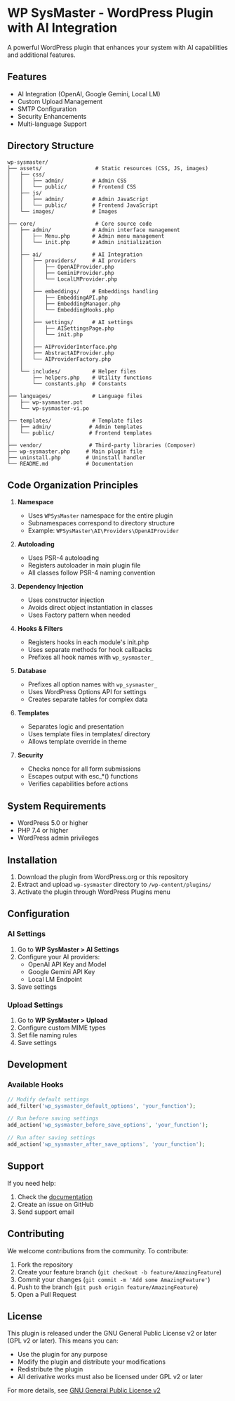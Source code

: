 # WP SysMaster - WordPress Plugin with AI Integration

A powerful WordPress plugin that enhances your system with AI capabilities and additional features.

## Features

- AI Integration (OpenAI, Google Gemini, Local LM)
- Custom Upload Management
- SMTP Configuration
- Security Enhancements
- Multi-language Support

## Directory Structure

```
wp-sysmaster/
├── assets/                 # Static resources (CSS, JS, images)
│   ├── css/
│   │   ├── admin/         # Admin CSS
│   │   └── public/        # Frontend CSS
│   ├── js/
│   │   ├── admin/         # Admin JavaScript
│   │   └── public/        # Frontend JavaScript
│   └── images/            # Images
│
├── core/                   # Core source code
│   ├── admin/             # Admin interface management
│   │   ├── Menu.php       # Admin menu management
│   │   └── init.php       # Admin initialization
│   │
│   ├── ai/                # AI Integration
│   │   ├── providers/     # AI providers
│   │   │   ├── OpenAIProvider.php
│   │   │   ├── GeminiProvider.php
│   │   │   └── LocalLMProvider.php
│   │   │
│   │   ├── embeddings/    # Embeddings handling
│   │   │   ├── EmbeddingAPI.php
│   │   │   ├── EmbeddingManager.php
│   │   │   └── EmbeddingHooks.php
│   │   │
│   │   ├── settings/      # AI settings
│   │   │   ├── AISettingsPage.php
│   │   │   └── init.php
│   │   │
│   │   ├── AIProviderInterface.php
│   │   ├── AbstractAIProvider.php
│   │   └── AIProviderFactory.php
│   │
│   └── includes/          # Helper files
│       ├── helpers.php    # Utility functions
│       └── constants.php  # Constants
│
├── languages/             # Language files
│   ├── wp-sysmaster.pot
│   └── wp-sysmaster-vi.po
│
├── templates/             # Template files
│   ├── admin/            # Admin templates
│   └── public/           # Frontend templates
│
├── vendor/               # Third-party libraries (Composer)
├── wp-sysmaster.php     # Main plugin file
├── uninstall.php        # Uninstall handler
└── README.md            # Documentation
```

## Code Organization Principles

1. **Namespace**
   - Uses `WPSysMaster` namespace for the entire plugin
   - Subnamespaces correspond to directory structure
   - Example: `WPSysMaster\AI\Providers\OpenAIProvider`

2. **Autoloading**
   - Uses PSR-4 autoloading
   - Registers autoloader in main plugin file
   - All classes follow PSR-4 naming convention

3. **Dependency Injection**
   - Uses constructor injection
   - Avoids direct object instantiation in classes
   - Uses Factory pattern when needed

4. **Hooks & Filters**
   - Registers hooks in each module's init.php
   - Uses separate methods for hook callbacks
   - Prefixes all hook names with `wp_sysmaster_`

5. **Database**
   - Prefixes all option names with `wp_sysmaster_`
   - Uses WordPress Options API for settings
   - Creates separate tables for complex data

6. **Templates**
   - Separates logic and presentation
   - Uses template files in templates/ directory
   - Allows template override in theme

7. **Security**
   - Checks nonce for all form submissions
   - Escapes output with esc_*() functions
   - Verifies capabilities before actions

## System Requirements

- WordPress 5.0 or higher
- PHP 7.4 or higher
- WordPress admin privileges

## Installation

1. Download the plugin from WordPress.org or this repository
2. Extract and upload `wp-sysmaster` directory to `/wp-content/plugins/`
3. Activate the plugin through WordPress Plugins menu

## Configuration

### AI Settings

1. Go to **WP SysMaster > AI Settings**
2. Configure your AI providers:
   - OpenAI API Key and Model
   - Google Gemini API Key
   - Local LM Endpoint
3. Save settings

### Upload Settings

1. Go to **WP SysMaster > Upload**
2. Configure custom MIME types
3. Set file naming rules
4. Save settings

## Development

### Available Hooks

```php
// Modify default settings
add_filter('wp_sysmaster_default_options', 'your_function');

// Run before saving settings
add_action('wp_sysmaster_before_save_options', 'your_function');

// Run after saving settings
add_action('wp_sysmaster_after_save_options', 'your_function');
```

## Support

If you need help:

1. Check the [documentation](https://www.phanxuanchanh.com/wp-sysmaster)
2. Create an issue on GitHub
3. Send support email

## Contributing

We welcome contributions from the community. To contribute:

1. Fork the repository
2. Create your feature branch (`git checkout -b feature/AmazingFeature`)
3. Commit your changes (`git commit -m 'Add some AmazingFeature'`)
4. Push to the branch (`git push origin feature/AmazingFeature`)
5. Open a Pull Request

## License

This plugin is released under the GNU General Public License v2 or later (GPL v2 or later). This means you can:

- Use the plugin for any purpose
- Modify the plugin and distribute your modifications
- Redistribute the plugin
- All derivative works must also be licensed under GPL v2 or later

For more details, see [GNU General Public License v2](https://www.gnu.org/licenses/old-licenses/gpl-2.0.en.html)